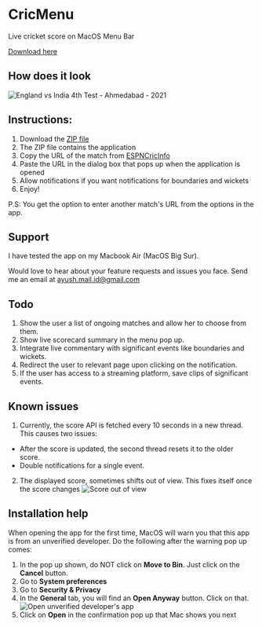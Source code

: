 # CricMenu
Live cricket score on MacOS Menu Bar

[Download here](https://github.com/ayushpoddar/cricmenu/releases/download/1.0.0/CricMenu.zip)

## How does it look
![England vs India 4th Test - Ahmedabad - 2021](https://i.imgur.com/9gzLLsE.png)

## Instructions:

1. Download the [ZIP file](https://github.com/ayushpoddar/cricmenu/releases/download/1.0.0/CricMenu.zip)
2. The ZIP file contains the application
3. Copy the URL of the match from [ESPNCricInfo](https://www.espncricinfo.com/)
4. Paste the URL in the dialog box that pops up when the application is opened
5. Allow notifications if you want notifications for boundaries and wickets
6. Enjoy!

P.S: You get the option to enter another match's URL from the options in the app.

## Support
I have tested the app on my Macbook Air (MacOS Big Sur).

Would love to hear about your feature requests and issues you face. Send me an email at [ayush.mail.id@gmail.com](mailto:ayush.mail.id@gmail.com)

## Todo

1. Show the user a list of ongoing matches and allow her to choose from them.
2. Show live scorecard summary in the menu pop up.
3. Integrate live commentary with significant events like boundaries and wickets.
4. Redirect the user to relevant page upon clicking on the notification.
5. If the user has access to a streaming platform, save clips of significant events.

## Known issues

1. Currently, the score API is fetched every 10 seconds in a new thread. This causes two issues:
  - After the score is updated, the second thread resets it to the older score.
  - Double notifications for a single event.
2. The displayed score, sometimes shifts out of view. This fixes itself once the score changes
    ![Score out of view](https://i.imgur.com/rs24evf.png)

## Installation help

When opening the app for the first time, MacOS will warn you that this app is from an unverified developer. Do the following after the warning pop up comes:
1. In the pop up shown, do NOT click on **Move to Bin**. Just click on the **Cancel** button.
2. Go to **System preferences**
3. Go to **Security & Privacy**
4. In the **General** tab, you will find an **Open Anyway** button. Click on that.
   ![Open unverified developer's app](https://i.imgur.com/vDzsaEv.png)
5. Click on **Open** in the confirmation pop up that Mac shows you next
